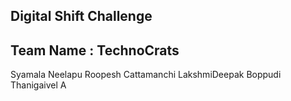 Digital Shift Challenge
------------------------
Team Name : TechnoCrats
------------------------

Syamala Neelapu
Roopesh Cattamanchi
LakshmiDeepak Boppudi
Thanigaivel A


